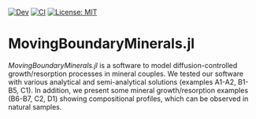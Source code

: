 [![Dev](https://img.shields.io/badge/docs-dev-blue.svg)](https://anstroh.github.io/MovingBoundaryMinerals.jl/dev/)
[![CI](https://github.com/AnStroh/MovingBoundaryMinerals.jl/actions/workflows/CI.yml/badge.svg)](https://github.com/AnStroh/MovingBoundaryMinerals.jl/actions/workflows/CI.yml)
[![License: MIT](https://img.shields.io/badge/License-MIT-yellow.svg)](https://opensource.org/licenses/MIT)
# MovingBoundaryMinerals.jl

*MovingBoundaryMinerals.jl* is a software to model diffusion-controlled growth/resorption processes in mineral couples. 
We tested our software with various analytical and semi-analytical solutions (examples A1-A2, B1-B5, C1). In addition, we present some mineral growth/resorption examples (B6-B7, C2, D1) showing compositional profiles, which can be observed in natural samples. 
